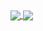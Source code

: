 <a href="https://github.com/anuraghazra/github-readme-stats">
  <img align="center" src="https://github-readme-stats.vercel.app/api/top-langs/?username=xon-personal&layout=compact&theme=midnight-purple"/>
</a>  

<a href="https://github.com/anuraghazra/github-readme-stats">
  <img align="center" src="https://github-readme-stats.vercel.app/api?username=xon-personal&theme=midnight-purple&show_icons=true&include_all_commits=true"/>
</a>
